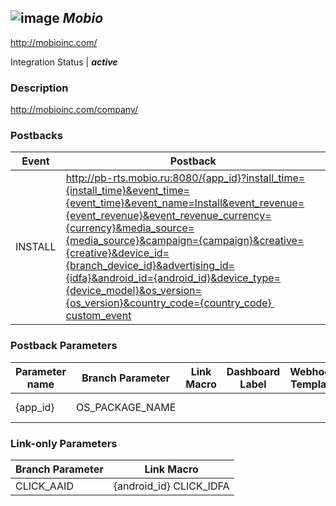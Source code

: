## ![image](https://cdn.branch.io/branch-assets/ad-partner-manager/mobio_logofooter1-1498863703378.png)	***Mobio***
http://mobioinc.com/

Integration Status |  ***active***

###  Description
http://mobioinc.com/company/

### Postbacks
Event | Postback
--- | ---
INSTALL | http://pb-rts.mobio.ru:8080/{app_id}?install_time={install_time}&event_time={event_time}&event_name=Install&event_revenue={event_revenue}&event_revenue_currency={currency}&media_source={media_source}&campaign={campaign}&creative={creative}&device_id={branch_device_id}&advertising_id={idfa}&android_id={android_id}&device_type={device_model}&os_version={os_version}&country_code={country_code} custom_event | http://pb-rts.mobio.ru:8080/{app_id}?install_time={install_time}&event_time={event_time}&event_name={event_name}&event_revenue={event_revenue}&event_revenue_currency={currency}&media_source={media_source}&campaign={campaign}&creative={creative}&device_id={branch_device_id}&advertising_id={idfa}&android_id={android_id}&device_type={device_model}&os_version={os_version}&country_code={country_code} PURCHASE | http://pb-rts.mobio.ru:8080/{app_id}?install_time={install_time}&event_time={event_time}&event_name={event_name}&event_revenue={event_revenue}&event_revenue_currency={currency}&media_source={media_source}&campaign={campaign}&creative={creative}&device_id={branch_device_id}&advertising_id={idfa}&android_id={android_id}&device_type={device_model}&os_version={os_version}&country_code={country_code} OPEN | http://pb-rts.mobio.ru:8080/{app_id}?install_time={install_time}&event_time={event_time}&event_name={event_name}&event_revenue={event_revenue}&event_revenue_currency={currency}&media_source={media_source}&campaign={campaign}&creative={creative}&device_id={branch_device_id}&advertising_id={idfa}&android_id={android_id}&device_type={device_model}&os_version={os_version}&country_code={country_code}

### Postback Parameters
Parameter name | Branch Parameter | Link Macro | Dashboard Label | Webhook Template | Required | Description
--- | --- | --- | --- | --- | --- | --- 
{app_id} | OS_PACKAGE_NAME |  |  |  | false |  {install_time} | EVENT_TIMESTAMP |  |  |  | false |  {event_time} | EVENT_TIMESTAMP |  |  |  | false |  {event_revenue} | PURCHASE_REVENUE |  |  |  | false |  {currency} | PURCHASE_CURRENCY |  |  |  | false |  {media_source} | SECONDARY_PUBLISHER | {media_source} |  |  | false | Media Source {campaign} | CAMPAIGN | {campaign} |  |  | false | Campaign {creative} | CREATIVE_NAME | {creative} |  |  | false |  {branch_device_id} | OS_DEVICE_ID |  |  |  | false |  {idfa} | IDFA |  |  |  | false |  {android_id} | AAID |  |  |  | false |  {device_model} | DEVICE_MODEL |  |  |  | false |  {os_version} | OS_VERSION |  |  |  | false |  {country_code} | COUNTRY |  |  |  | false |  {event_name} | EVENT_NAME |  |  |  | false | 

### Link-only Parameters
Branch Parameter | Link Macro
--- | ---
CLICK_AAID | {android_id} CLICK_IDFA | {idfa}



